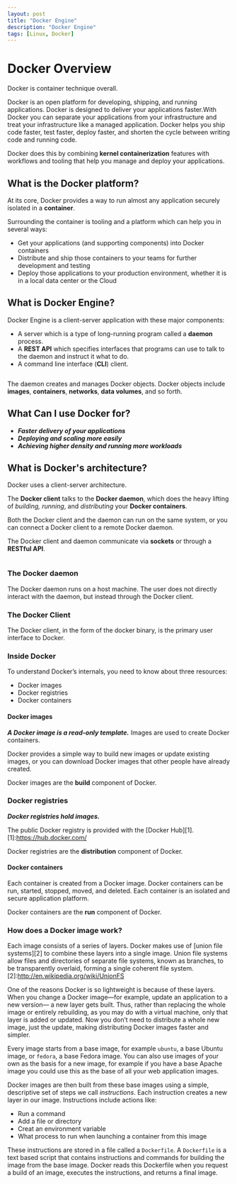 ```yaml
---
layout: post
title: "Docker Engine"
description: "Docker Engine"
tags: [Linux, Docker]
---
```


# Docker Overview

Docker is container technique overall. 

Docker is an open platform for developing, shipping, and running applications. Docker is designed to deliver your applications faster.With Docker you can separate your applications from your infrastructure and treat your infrastructure like a managed application. Docker helps you ship code faster, test faster, deploy faster, and shorten the cycle between writing code and running code.

Docker does this by combining **kernel containerization** features with workflows and tooling that help you manage and deploy your applications.

## What is the Docker platform?
At its core, Docker provides a way to run almost any application securely isolated in a **container**. 

Surrounding the container is tooling and a platform which can help you in several ways:

* Get your applications (and supporting components) into Docker containers
* Distribute and ship those containers to your teams for further development and testing
* Deploy those applications to your production environment, whether it is in a local data center or the Cloud

## What is Docker Engine?

Docker Engine is a client-server application with these major components:
* A server which is a type of long-running program called a **daemon** process.
* A **REST API** which specifies interfaces that programs can use to talk to the daemon and instruct it what to do.
* A command line interface (**CLI**) client.

<figure>
	<img src="https://docs.docker.com/engine/article-img/engine-components-flow.png" alt="">
</figure>

The daemon creates and manages Docker objects. Docker objects include **images**, **containers**, **networks**, **data volumes**, and so forth.

## What Can I use Docker for?

* ***Faster delivery of your applications***
* ***Deploying and scaling more easily***
* ***Achieving higher density and running more workloads***
 
## What is Docker's architecture?

Docker uses a client-server architecture.

The **Docker client** talks to the **Docker daemon**, which does the heavy lifting of *building, running*, and *distributing* your **Docker containers**. 

Both the Docker client and the daemon can run on the same system, or you can connect a Docker client to a remote Docker daemon. 

The Docker client and daemon communicate via **sockets** or through a **RESTful API**.

<figure>
	<img src="https://docs.docker.com/engine/article-img/architecture.svg" alt="">
</figure>

### The Docker daemon

The Docker daemon runs on a host machine. The user does not directly interact with the daemon, but instead through the Docker client.

### The Docker Client

The Docker client, in the form of the docker binary, is the primary user interface to Docker.

### Inside Docker

To understand Docker’s internals, you need to know about three resources:
* Docker images
* Docker registries 
* Docker containers

#### Docker images

***A Docker image is a read-only template.*** Images are used to create Docker containers.

Docker provides a simple way to build new images or update existing images, or you can download Docker images that other people have already created. 

Docker images are the **build** component of Docker.

### Docker registries

***Docker registries hold images.***

The public Docker registry is provided with the [Docker Hub][1].
[1]:https://hub.docker.com/

Docker registries are the **distribution** component of Docker.

#### Docker containers

Each container is created from a Docker image. Docker containers can be run, started, stopped, moved, and deleted. Each container is an isolated and secure application platform. 

Docker containers are the **run** component of Docker.

### How does a Docker image work?

 Each image consists of a series of layers. Docker makes use of [union file systems][2] to combine these layers into a single image. Union file systems allow files and directories of separate file systems, known as branches, to be transparently overlaid, forming a single coherent file system.
 [2]:http://en.wikipedia.org/wiki/UnionFS
 
 One of the reasons Docker is so lightweight is because of these layers. When you change a Docker image—for example, update an application to a new version— a new layer gets built. Thus, rather than replacing the whole image or entirely rebuilding, as you may do with a virtual machine, only that layer is added or updated. Now you don’t need to distribute a whole new image, just the update, making distributing Docker images faster and simpler.
 
 Every image starts from a base image, for example ```ubuntu```, a base Ubuntu image, or ```fedora```, a base Fedora image. You can also use images of your own as the basis for a new image, for example if you have a base Apache image you could use this as the base of all your web application images.
 
 Docker images are then built from these base images using a simple, descriptive set of steps we call *instructions*. Each instruction creates a new layer in our image. Instructions include actions like:
 
 * Run a command
 * Add a file or directory
 * Creat an environment variable
 * What process to run when launching a container from this image
 

 These instructions are stored in a file called a ```Dockerfile```. A ```Dockerfile``` is a text based script that contains instructions and commands for building the image from the base image. Docker reads this Dockerfile when you request a build of an image, executes the instructions, and returns a final image.
